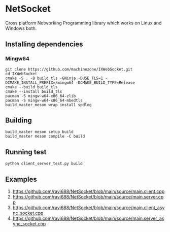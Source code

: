 # NetSocket
Cross platform Networking Programming library which works on Linux and Windows both. 

## Installing dependencies
### Mingw64
```
git clone https://github.com/machinezone/IXWebSocket.git
cd IXWebSocket
cmake -S . -B build_tls -GNinja -DUSE_TLS=1 -DCMAKE_INSTALL_PREFIX=/mingw64 -DCMAKE_BUILD_TYPE=Release
cmake --build build_tls
cmake --install build_tls
pacman -S mingw-w64-x86_64-zlib
pacman -S mingw-w64-x86_64-mbedtls
build_master_meson wrap install spdlog
```

## Building
```
build_master meson setup build
build_master meson compile -C build
```
## Running test
```
python client_server_test.py build
```
## Examples
1. https://github.com/ravi688/NetSocket/blob/main/source/main.client.cpp
2. https://github.com/ravi688/NetSocket/blob/main/source/main.server.cpp
3. https://github.com/ravi688/NetSocket/blob/main/source/main.client_async_socket.cpp
4. https://github.com/ravi688/NetSocket/blob/main/source/main.server_async_socket.cpp

